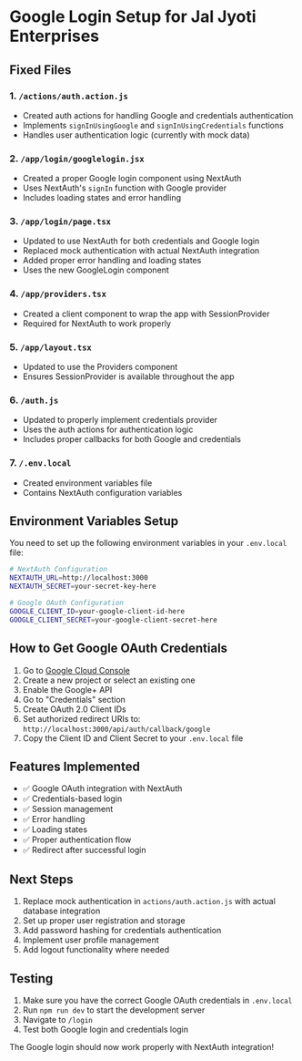 # Google Login Setup for Jal Jyoti Enterprises

## Fixed Files

### 1. `/actions/auth.action.js`
- Created auth actions for handling Google and credentials authentication
- Implements `signInUsingGoogle` and `signInUsingCredentials` functions
- Handles user authentication logic (currently with mock data)

### 2. `/app/login/googlelogin.jsx`
- Created a proper Google login component using NextAuth
- Uses NextAuth's `signIn` function with Google provider
- Includes loading states and error handling

### 3. `/app/login/page.tsx`
- Updated to use NextAuth for both credentials and Google login
- Replaced mock authentication with actual NextAuth integration
- Added proper error handling and loading states
- Uses the new GoogleLogin component

### 4. `/app/providers.tsx`
- Created a client component to wrap the app with SessionProvider
- Required for NextAuth to work properly

### 5. `/app/layout.tsx`
- Updated to use the Providers component
- Ensures SessionProvider is available throughout the app

### 6. `/auth.js`
- Updated to properly implement credentials provider
- Uses the auth actions for authentication logic
- Includes proper callbacks for both Google and credentials

### 7. `/.env.local`
- Created environment variables file
- Contains NextAuth configuration variables

## Environment Variables Setup

You need to set up the following environment variables in your `.env.local` file:

```bash
# NextAuth Configuration
NEXTAUTH_URL=http://localhost:3000
NEXTAUTH_SECRET=your-secret-key-here

# Google OAuth Configuration
GOOGLE_CLIENT_ID=your-google-client-id-here
GOOGLE_CLIENT_SECRET=your-google-client-secret-here
```

## How to Get Google OAuth Credentials

1. Go to [Google Cloud Console](https://console.cloud.google.com/)
2. Create a new project or select an existing one
3. Enable the Google+ API
4. Go to "Credentials" section
5. Create OAuth 2.0 Client IDs
6. Set authorized redirect URIs to: `http://localhost:3000/api/auth/callback/google`
7. Copy the Client ID and Client Secret to your `.env.local` file

## Features Implemented

- ✅ Google OAuth integration with NextAuth
- ✅ Credentials-based login
- ✅ Session management
- ✅ Error handling
- ✅ Loading states
- ✅ Proper authentication flow
- ✅ Redirect after successful login

## Next Steps

1. Replace mock authentication in `actions/auth.action.js` with actual database integration
2. Set up proper user registration and storage
3. Add password hashing for credentials authentication
4. Implement user profile management
5. Add logout functionality where needed

## Testing

1. Make sure you have the correct Google OAuth credentials in `.env.local`
2. Run `npm run dev` to start the development server
3. Navigate to `/login`
4. Test both Google login and credentials login

The Google login should now work properly with NextAuth integration!